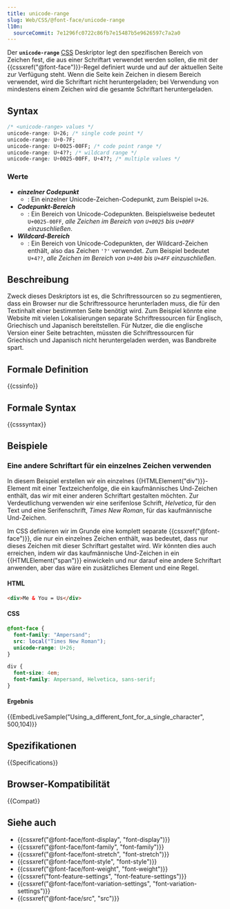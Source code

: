 ```yaml
---
title: unicode-range
slug: Web/CSS/@font-face/unicode-range
l10n:
  sourceCommit: 7e1296fc0722c86fb7e15487b5e9626597c7a2a0
---
```


Der **`unicode-range`** [CSS](/de/docs/Web/CSS) Deskriptor legt den spezifischen Bereich von Zeichen fest, die aus einer Schriftart verwendet werden sollen, die mit der {{cssxref("@font-face")}}-Regel definiert wurde und auf der aktuellen Seite zur Verfügung steht. Wenn die Seite kein Zeichen in diesem Bereich verwendet, wird die Schriftart nicht heruntergeladen; bei Verwendung von mindestens einem Zeichen wird die gesamte Schriftart heruntergeladen.

## Syntax

```css
/* <unicode-range> values */
unicode-range: U+26; /* single code point */
unicode-range: U+0-7F;
unicode-range: U+0025-00FF; /* code point range */
unicode-range: U+4??; /* wildcard range */
unicode-range: U+0025-00FF, U+4??; /* multiple values */
```

### Werte

- **_einzelner Codepunkt_**
  - : Ein einzelner Unicode-Zeichen-Codepunkt, zum Beispiel `U+26`.
- **_Codepunkt-Bereich_**
  - : Ein Bereich von Unicode-Codepunkten. Beispielsweise bedeutet `U+0025-00FF`, _alle Zeichen im Bereich von `U+0025` bis `U+00FF` einzuschließen_.
- **_Wildcard-Bereich_**
  - : Ein Bereich von Unicode-Codepunkten, der Wildcard-Zeichen enthält, also das Zeichen `'?'` verwendet. Zum Beispiel bedeutet `U+4??`, _alle Zeichen im Bereich von `U+400` bis `U+4FF` einzuschließen_.

## Beschreibung

Zweck dieses Deskriptors ist es, die Schriftressourcen so zu segmentieren, dass ein Browser nur die Schriftressource herunterladen muss, die für den Textinhalt einer bestimmten Seite benötigt wird. Zum Beispiel könnte eine Website mit vielen Lokalisierungen separate Schriftressourcen für Englisch, Griechisch und Japanisch bereitstellen. Für Nutzer, die die englische Version einer Seite betrachten, müssten die Schriftressourcen für Griechisch und Japanisch nicht heruntergeladen werden, was Bandbreite spart.

## Formale Definition

{{cssinfo}}

## Formale Syntax

{{csssyntax}}

## Beispiele

### Eine andere Schriftart für ein einzelnes Zeichen verwenden

In diesem Beispiel erstellen wir ein einzelnes {{HTMLElement("div")}}-Element mit einer Textzeichenfolge, die ein kaufmännisches Und-Zeichen enthält, das wir mit einer anderen Schriftart gestalten möchten. Zur Verdeutlichung verwenden wir eine serifenlose Schrift, _Helvetica_, für den Text und eine Serifenschrift, _Times New Roman_, für das kaufmännische Und-Zeichen.

Im CSS definieren wir im Grunde eine komplett separate {{cssxref("@font-face")}}, die nur ein einzelnes Zeichen enthält, was bedeutet, dass nur dieses Zeichen mit dieser Schriftart gestaltet wird. Wir könnten dies auch erreichen, indem wir das kaufmännische Und-Zeichen in ein {{HTMLElement("span")}} einwickeln und nur darauf eine andere Schriftart anwenden, aber das wäre ein zusätzliches Element und eine Regel.

#### HTML

```html
<div>Me & You = Us</div>
```

#### CSS

```css
@font-face {
  font-family: "Ampersand";
  src: local("Times New Roman");
  unicode-range: U+26;
}

div {
  font-size: 4em;
  font-family: Ampersand, Helvetica, sans-serif;
}
```

#### Ergebnis

{{EmbedLiveSample("Using_a_different_font_for_a_single_character", 500,104)}}

## Spezifikationen

{{Specifications}}

## Browser-Kompatibilität

{{Compat}}

## Siehe auch

- {{cssxref("@font-face/font-display", "font-display")}}
- {{cssxref("@font-face/font-family", "font-family")}}
- {{cssxref("@font-face/font-stretch", "font-stretch")}}
- {{cssxref("@font-face/font-style", "font-style")}}
- {{cssxref("@font-face/font-weight", "font-weight")}}
- {{cssxref("font-feature-settings", "font-feature-settings")}}
- {{cssxref("@font-face/font-variation-settings", "font-variation-settings")}}
- {{cssxref("@font-face/src", "src")}}
